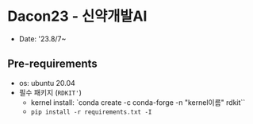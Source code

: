 # Dacon23 - 신약개발AI
- Date: '23.8/7~  

## Pre-requirements
- os: ubuntu 20.04
- 필수 패키지 (`RDKIT'`)
    - kernel install: `conda create -c conda-forge -n "kernel이름" rdkit``
    - `pip install -r requirements.txt -I`


